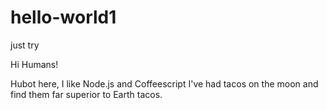# hello-world1
just try

Hi Humans!

Hubot here, I like Node.js and Coffeescript
I've had tacos on the moon and find them far superior to Earth tacos.
